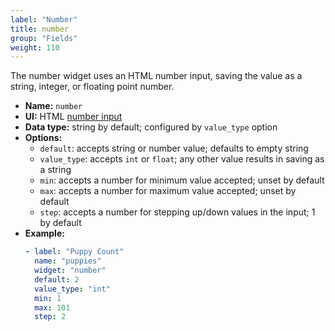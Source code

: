 ```yaml
---
label: "Number"
title: number
group: "Fields"
weight: 110
---
```


The number widget uses an HTML number input, saving the value as a string, integer, or floating point number.

- **Name:** `number`
- **UI:** HTML [number input](https://developer.mozilla.org/en-US/docs/Web/HTML/Element/input/number)
- **Data type:** string by default; configured by `value_type` option
- **Options:**
  - `default`: accepts string or number value; defaults to empty string
  - `value_type`: accepts `int` or `float`; any other value results in saving as a string
  - `min`: accepts a number for minimum value accepted; unset by default
  - `max`: accepts a number for maximum value accepted; unset by default
  - `step`: accepts a number for stepping up/down values in the input; 1 by default
- **Example:**
    ```yaml
    - label: "Puppy Count"
      name: "puppies"
      widget: "number"
      default: 2
      value_type: "int"
      min: 1
      max: 101
      step: 2
    ```
